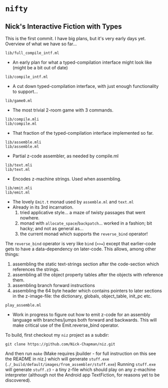 # `nifty`
## Nick's Interactive Fiction with Types

This is the first commit. I have big plans, but it's very early days yet. Overview of what we have so far...

`lib/full_compile_intf.ml`
- An early plan for what a typed-compilation interface might look like (might be a bit out of date)

`lib/compile_intf.ml`
- A cut down typed-compilation interface, with just enough functionality to support...

`lib/game0.ml`
- The most trivial 2-room game with 3 commands.

`lib/compile.mli`  
`lib/compile.ml`
- That fraction of the typed-compilation interface implemented so far.

`lib/assemble.mli`  
`lib/assemble.ml`
- Partial z-code assembler, as needed by compile.ml

`lib/text.mli`  
`lib/text.ml`
- Encodes z-machine strings. Used when assembling.

`lib/emit.mli`  
`lib/emit.ml`
- The lovely `Emit.t` monad used by `assemble.ml` and `text.ml`
- Already in its 3rd incarnation.
    1. tried applicative style... a maze of twisty passages that went nowhere.
    2. monad with `allocate_space`/`backpatch`... worked in a fashion; bit hacky; and not as general as...
    3. the current monad which supports the `reverse_bind` operator!

The `reverse_bind` operator is very like `bind` (`>>=`) except that earlier-code gets to have a data-dependency on later-code. This allows, among other things:
1. assembling the static text-strings section after the code-section which references the strings.
2. assembling all the object property tables after the objects with reference them.
3. assembling branch forward instructions
4. assembling the 64 byte header which contains pointers to later sections in the z-image-file: the dictionary, globals, object_table, init_pc etc.

`play_assemble.ml`
- Work in progress to figure out how to emit z-code for an assembly language with branches/jumps both forward and backwards. This will make critical use of the Emit.reverse_bind operator.


To build, first checkout my `niz` project as a subdir: 
```
git clone https://github.com/Nick-Chapman/niz.git
```

And then run `make`
(Make requires jbuilder - for full instruction on this see the README in niz.)
which will generate `stuff.exe` (`./_build/default/images/from_assembler/stuff.exe`)
Running `stuff.exe` will generate `stuff.z3` - a tiny z-file which should play on any z-machine interpreter (although not the Android app TextFiction, for reasons yet to be discovered).

